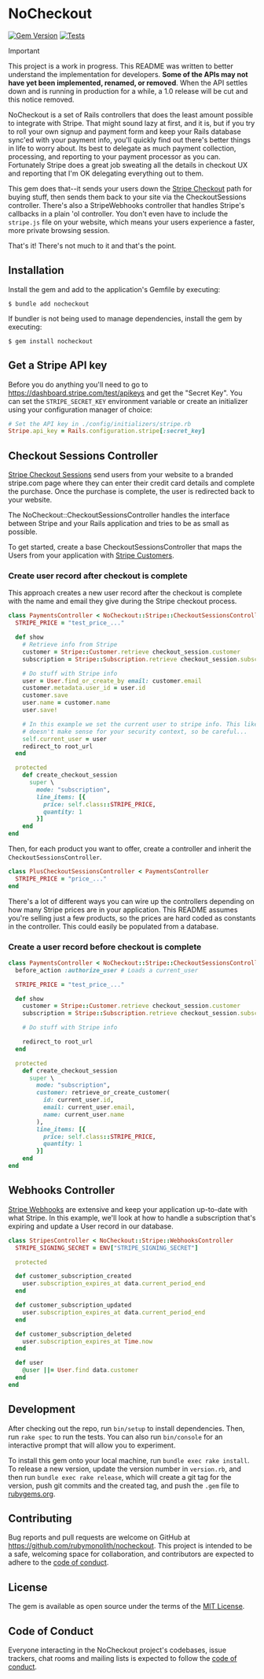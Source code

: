 # NoCheckout

[![Gem Version](https://badge.fury.io/rb/nocheckout.svg)](https://badge.fury.io/rb/nocheckout) [![Tests](https://github.com/rubymonolith/nocheckout/actions/workflows/main.yml/badge.svg)](https://github.com/rubymonolith/nocheckout/actions/workflows/main.yml)

> [!IMPORTANT]
> This project is a work in progress. This README was written to better understand the implementation for developers. **Some of the APIs may not have yet been implemented, renamed, or removed**. When the API settles down and is running in production for a while, a 1.0 release will be cut and this notice removed.

NoCheckout is a set of Rails controllers that does the least amount possible to integrate with Stripe. That might sound lazy at first, and it is, but if you try to roll your own signup and payment form and keep your Rails database sync'ed with your payment info, you'll quickly find out there's better things in life to worry about. Its best to delegate as much payment collection, processing, and reporting to your payment processor as you can. Fortunately Stripe does a great job sweating all the details in checkout UX and reporting that I'm OK delegating everything out to them.

This gem does that--it sends your users down the [Stripe Checkout](https://stripe.com/docs/payments/checkout/how-checkout-works) path for buying stuff, then sends them back to your site via the CheckoutSessions controller. There's also a StripeWebhooks controller that handles Stripe's callbacks in a plain 'ol controller. You don't even have to include the `stripe.js` file on your website, which means your users experience a faster, more private browsing session.

That's it! There's not much to it and that's the point.

## Installation

Install the gem and add to the application's Gemfile by executing:

    $ bundle add nocheckout

If bundler is not being used to manage dependencies, install the gem by executing:

    $ gem install nocheckout

## Get a Stripe API key

Before you do anything you'll need to go to https://dashboard.stripe.com/test/apikeys and get the "Secret Key". You can set the `STRIPE_SECRET_KEY` environment variable or create an initializer using your configuration manager of choice:

```ruby
# Set the API key in ./config/initializers/stripe.rb
Stripe.api_key = Rails.configuration.stripe[:secret_key]
```

## Checkout Sessions Controller

[Stripe Checkout Sessions](https://stripe.com/docs/api/checkout/sessions) send users from your website to a branded stripe.com page where they can enter their credit card details and complete the purchase. Once the purchase is complete, the user is redirected back to your website.

The NoCheckout::CheckoutSessionsController handles the interface between Stripe and your Rails application and tries to be as small as possible.

To get started, create a base CheckoutSessionsController that maps the Users from your application with [Stripe Customers](https://stripe.com/docs/api/customers).

### Create user record after checkout is complete

This approach creates a new user record after the checkout is complete with the name and email they give during the Stripe checkout process.

```ruby
class PaymentsController < NoCheckout::Stripe::CheckoutSessionsController
  STRIPE_PRICE = "test_price_..."

  def show
    # Retrieve info from Stripe
    customer = Stripe::Customer.retrieve checkout_session.customer
    subscription = Stripe::Subscription.retrieve checkout_session.subscription

    # Do stuff with Stripe info
    user = User.find_or_create_by email: customer.email
    customer.metadata.user_id = user.id
    customer.save
    user.name = customer.name
    user.save!

    # In this example we set the current user to stripe info. This likely
    # doesn't make sense for your security context, so be careful...
    self.current_user = user
    redirect_to root_url
  end

  protected
    def create_checkout_session
      super \
        mode: "subscription",
        line_items: [{
          price: self.class::STRIPE_PRICE,
          quantity: 1
        }]
    end
end
```

Then, for each product you want to offer, create a controller and inherit the `CheckoutSessionsController`.

```ruby
class PlusCheckoutSessionsController < PaymentsController
  STRIPE_PRICE = "price_..."
end
```

There's a lot of different ways you can wire up the controllers depending on how many Stripe prices are in your application. This README assumes you're selling just a few products, so the prices are hard coded as constants in the controller. This could easily be populated from a database.

### Create a user record before checkout is complete

```ruby
class PaymentsController < NoCheckout::Stripe::CheckoutSessionsController
  before_action :authorize_user # Loads a current_user

  STRIPE_PRICE = "test_price_..."

  def show
    customer = Stripe::Customer.retrieve checkout_session.customer
    subscription = Stripe::Subscription.retrieve checkout_session.subscription

    # Do stuff with Stripe info

    redirect_to root_url
  end

  protected
    def create_checkout_session
      super \
        mode: "subscription",
        customer: retrieve_or_create_customer(
          id: current_user.id,
          email: current_user.email,
          name: current_user.name
        ),
        line_items: [{
          price: self.class::STRIPE_PRICE,
          quantity: 1
        }]
    end
end
```

## Webhooks Controller

[Stripe Webhooks](https://stripe.com/docs/webhooks) are extensive and keep your application up-to-date with what Stripe. In this example, we'll look at how to handle a subscription that's expiring and update a User record in our database.

```ruby
class StripesController < NoCheckout::Stripe::WebhooksController
  STRIPE_SIGNING_SECRET = ENV["STRIPE_SIGNING_SECRET"]

  protected

  def customer_subscription_created
    user.subscription_expires_at data.current_period_end
  end

  def customer_subscription_updated
    user.subscription_expires_at data.current_period_end
  end

  def customer_subscription_deleted
    user.subscription_expires_at Time.now
  end

  def user
    @user ||= User.find data.customer
  end
end
```

## Development

After checking out the repo, run `bin/setup` to install dependencies. Then, run `rake spec` to run the tests. You can also run `bin/console` for an interactive prompt that will allow you to experiment.

To install this gem onto your local machine, run `bundle exec rake install`. To release a new version, update the version number in `version.rb`, and then run `bundle exec rake release`, which will create a git tag for the version, push git commits and the created tag, and push the `.gem` file to [rubygems.org](https://rubygems.org).

## Contributing

Bug reports and pull requests are welcome on GitHub at https://github.com/rubymonolith/nocheckout. This project is intended to be a safe, welcoming space for collaboration, and contributors are expected to adhere to the [code of conduct](https://github.com/rubymonolith/nocheckout/blob/main/CODE_OF_CONDUCT.md).

## License

The gem is available as open source under the terms of the [MIT License](https://opensource.org/licenses/MIT).

## Code of Conduct

Everyone interacting in the NoCheckout project's codebases, issue trackers, chat rooms and mailing lists is expected to follow the [code of conduct](https://github.com/rubymonolith/nocheckout/blob/main/CODE_OF_CONDUCT.md).
